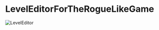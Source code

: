 # LevelEditorForTheRogueLikeGame

![LevelEditor](https://user-images.githubusercontent.com/54190544/120776831-e9fb7f00-c524-11eb-901d-20f8b2848e34.PNG)
